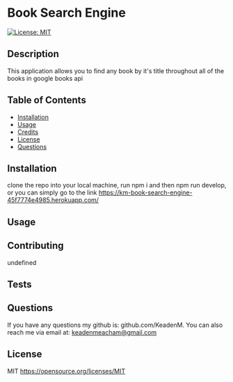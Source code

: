 
# Book Search Engine

[![License: MIT](https://img.shields.io/badge/License-MIT-yellow.svg)](https://opensource.org/licenses/MIT)
    

## Description
This application allows you to find any book by it's title throughout all of the books in google books api

## Table of Contents
- [Installation](#installation)
- [Usage](#usage)
- [Credits](#credits)
- [License](#license)
- [Questions](#questions)

## Installation
clone the repo into your local machine, run npm i and then npm run develop, or you can simply go to the link https://km-book-search-engine-45f7774e4985.herokuapp.com/

## Usage


## Contributing
undefined

## Tests


## Questions
If you have any questions my github is: github.com/KeadenM. You can also reach me via email at: keadenmeacham@gmail.com

## License
MIT https://opensource.org/licenses/MIT
